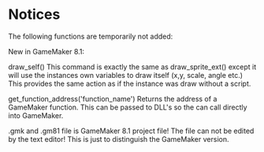 # Notices

The following functions are temporarily not added:

New in GameMaker 8.1:

draw_self() This command is exactly the same as draw_sprite_ext() except it will use the instances own variables to draw itself (x,y, scale, angle etc.) This provides the same action as if the instance was draw without a script.

get_function_address('function_name') Returns the address of a GameMaker function. This can be passed to DLL's so the can call directly into GameMaker.

.gmk and .gm81 file is GameMaker 8.1 project file! 
The file can not be edited by the text editor!
This is just to distinguish the GameMaker version.